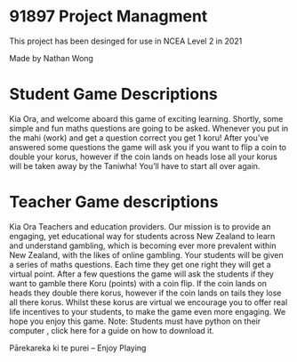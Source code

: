 # 91897 Project Managment
This project has been desinged for use in NCEA Level 2 in 2021

Made by Nathan Wong


# Student Game Descriptions
Kia Ora, and welcome aboard this game of exciting learning. Shortly, some simple and fun maths questions are going to be asked. Whenever you put in the mahi (work) and get a question correct you get 1 koru! After you’ve answered some questions the game will ask you if you want to flip a coin to double your korus, however if the coin lands on heads lose all your korus will be taken away by the Taniwha! You’ll have to start all over again. 


# Teacher Game descriptions 
Kia Ora Teachers and education providers. Our mission is to provide an engaging, yet educational way for students across New Zealand to learn and understand gambling, which is becoming ever more prevalent within New Zealand, with the likes of online gambling. Your students will be given a series of maths questions. Each time they get one right they will get a virtual point. After a few questions the game will ask the students if they want to gamble there Koru (points) with a coin flip. If the coin lands on heads they double there korus, however if the coin lands on tails they lose all there korus. Whilst these korus are virtual we encourage you to offer real life incentives to your students, to make the game even more engaging. We hope you enjoy this game. Note: Students must have python on their computer ,  click here for a guide on how to download it.


Pārekareka ki te purei – Enjoy Playing 
